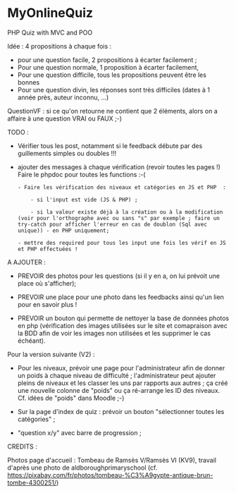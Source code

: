 # MyOnlineQuiz

PHP Quiz with MVC and POO

Idée : 4 propositions à chaque fois :

- pour une question facile, 2 propositions à écarter facilement ;
- Pour une question normale, 1 proposition à écarter facilement,
- Pour une question difficile, tous les propositions peuvent être les bonnes
- Pour une question divin, les réponses sont très difficiles (dates à 1 année près, auteur inconnu, ...)

QuestionVF : si ce qu'on retourne ne contient que 2 éléments, alors on a affaire à une question VRAI ou FAUX ;-)

TODO :

- Vérifier tous les post, notamment si le feedback débute par des guillements simples ou doubles !!!

- ajouter des messages à chaque vérification (revoir toutes les pages !)
  Faire le phpdoc pour toutes les functions :-(

      - Faire les vérification des niveaux et catégories en JS et PHP  :

          - si l'input est vide (JS & PHP) ;

          - si la valeur existe déjà à la création ou à la modification (voir pour l'orthographe avec ou sans "s" par exemple ; faire un try-catch pour afficher l'erreur en cas de doublon (Sql avec unique)) - en PHP uniquement;

      - mettre des required pour tous les input une fois les vérif en JS et PHP effectuées !

A AJOUTER :

- PREVOIR des photos pour les questions (si il y en a, on lui prévoit une place où s'afficher);
- PREVOIR une place pour une photo dans les feedbacks ainsi qu'un lien pour en savoir plus !

- PREVOIR un bouton qui permette de nettoyer la base de données photos en php (vérification des images utilisées sur le site et comapraison avec la BDD afin de voir les images non utilisées et les supprimer le cas échéant).

Pour la version suivante (V2) :

- Pour les niveaux, prévoir une page pour l'administrateur afin de donner un poids à chaque niveau de difficulté ;
  l'administrateur peut ajouter pleins de niveaux et les classer les uns par rapports aux autres ;
  ça créé une nouvelle colonne de "poids" ou ça ré-arrange les ID des niveaux.
  Cf. idées de "poids" dans Moodle ;-)

- Sur la page d'index de quiz : prévoir un bouton "sélectionner toutes les catégories" ;

- "question x/y" avec barre de progression ;

CREDITS :

Photos page d'accueil : Tombeau de Ramsès V/Ramsès VI (KV9), travail d'après une photo de aldboroughprimaryschool (cf. https://pixabay.com/fr/photos/tombeau-%C3%A9gypte-antique-brun-tombe-4300251/)
